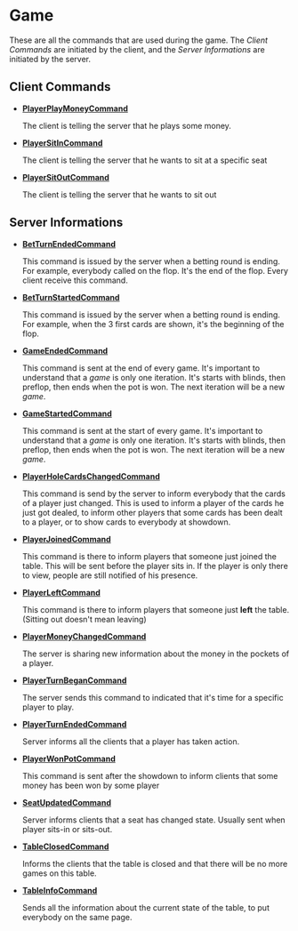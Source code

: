 # Game

These are all the commands that are used during the game. The *Client Commands* are initiated by the client, and the *Server Informations* are initiated by the server.

## Client Commands

 * **[PlayerPlayMoneyCommand](https://github.com/Ericmas001/BluffinMuffin.Protocol/blob/master/Documentation/BluffinMuffin.Protocol.Game.PlayerPlayMoneyCommand.md)** 

   The client is telling the server that he plays some money.
   
 * **[PlayerSitInCommand](https://github.com/Ericmas001/BluffinMuffin.Protocol/blob/master/Documentation/BluffinMuffin.Protocol.Game.PlayerSitInCommand.md)**

   The client is telling the server that he wants to sit at a specific seat

 * **[PlayerSitOutCommand](https://github.com/Ericmas001/BluffinMuffin.Protocol/blob/master/Documentation/BluffinMuffin.Protocol.Game.PlayerSitOutCommand.md)**

   The client is telling the server that he wants to sit out

## Server Informations

 * **[BetTurnEndedCommand](https://github.com/Ericmas001/BluffinMuffin.Protocol/blob/master/Documentation/BluffinMuffin.Protocol.Game.BetTurnEndedCommand.md)** 

   This command is issued by the server when a betting round is ending. For example, everybody called on the flop. It's the end of the flop. Every client receive this command.
   
 * **[BetTurnStartedCommand](https://github.com/Ericmas001/BluffinMuffin.Protocol/blob/master/Documentation/BluffinMuffin.Protocol.Game.BetTurnStartedCommand.md)**

   This command is issued by the server when a betting round is ending. For example, when the 3 first cards are shown, it's the beginning of the flop.

 * **[GameEndedCommand](https://github.com/Ericmas001/BluffinMuffin.Protocol/blob/master/Documentation/BluffinMuffin.Protocol.Game.GameEndedCommand.md)**

   This command is sent at the end of every game. It's important to understand that a *game* is only one iteration. It's starts with blinds, then preflop, then ends when the pot is won. The next iteration will be a new *game*.

 * **[GameStartedCommand](https://github.com/Ericmas001/BluffinMuffin.Protocol/blob/master/Documentation/BluffinMuffin.Protocol.Game.GameStartedCommand.md)** 

   This command is sent at the start of every game. It's important to understand that a *game* is only one iteration. It's starts with blinds, then preflop, then ends when the pot is won. The next iteration will be a new *game*.
   
 * **[PlayerHoleCardsChangedCommand](https://github.com/Ericmas001/BluffinMuffin.Protocol/blob/master/Documentation/BluffinMuffin.Protocol.Game.PlayerHoleCardsChangedCommand.md)**

   This command is send by the server to inform everybody that the cards of a player just changed. This is used to inform a player of the cards he just got dealed, to inform other players that some cards has been dealt to a player, or to show cards to everybody at showdown.
   
 * **[PlayerJoinedCommand](https://github.com/Ericmas001/BluffinMuffin.Protocol/blob/master/Documentation/BluffinMuffin.Protocol.Game.PlayerJoinedCommand.md)**

   This command is there to inform players that someone just joined the table. This will be sent before the player sits in. If the player is only there to view, people are still notified of his presence.

 * **[PlayerLeftCommand](https://github.com/Ericmas001/BluffinMuffin.Protocol/blob/master/Documentation/BluffinMuffin.Protocol.Game.PlayerLeftCommand.md)**

   This command is there to inform players that someone just **left** the table. (Sitting out doesn't mean leaving)

 * **[PlayerMoneyChangedCommand](https://github.com/Ericmas001/BluffinMuffin.Protocol/blob/master/Documentation/BluffinMuffin.Protocol.Game.PlayerMoneyChangedCommand.md)** 

   The server is sharing new information about the money in the pockets of a player.
   
 * **[PlayerTurnBeganCommand](https://github.com/Ericmas001/BluffinMuffin.Protocol/blob/master/Documentation/BluffinMuffin.Protocol.Game.PlayerTurnBeganCommand.md)**

   The server sends this command to indicated that it's time for a specific player to play.

 * **[PlayerTurnEndedCommand](https://github.com/Ericmas001/BluffinMuffin.Protocol/blob/master/Documentation/BluffinMuffin.Protocol.Game.PlayerTurnEndedCommand.md)**

   Server informs all the clients that a player has taken action.

 * **[PlayerWonPotCommand](https://github.com/Ericmas001/BluffinMuffin.Protocol/blob/master/Documentation/BluffinMuffin.Protocol.Game.PlayerWonPotCommand.md)** 

   This command is sent after the showdown to inform clients that some money has been won by some player
   
 * **[SeatUpdatedCommand](https://github.com/Ericmas001/BluffinMuffin.Protocol/blob/master/Documentation/BluffinMuffin.Protocol.Game.SeatUpdatedCommand.md)**

   Server informs clients that a seat has changed state. Usually sent when player sits-in or sits-out.

 * **[TableClosedCommand](https://github.com/Ericmas001/BluffinMuffin.Protocol/blob/master/Documentation/BluffinMuffin.Protocol.Game.TableClosedCommand.md)**

   Informs the clients that the table is closed and that there will be no more games on this table.

 * **[TableInfoCommand](https://github.com/Ericmas001/BluffinMuffin.Protocol/blob/master/Documentation/BluffinMuffin.Protocol.Game.TableInfoCommand.md)**

   Sends all the information about the current state of the table, to put everybody on the same page.
